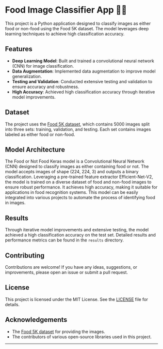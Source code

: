 # Food Image Classifier App 🍔🍎

This project is a Python application designed to classify images as either food or non-food using the Food 5K dataset. The model leverages deep learning techniques to achieve high classification accuracy.

## Features

- **Deep Learning Model**: Built and trained a convolutional neural network (CNN) for image classification.
- **Data Augmentation**: Implemented data augmentation to improve model generalization.
- **Testing and Validation**: Conducted extensive testing and validation to ensure accuracy and robustness.
- **High Accuracy**: Achieved high classification accuracy through iterative model improvements.

## Dataset

The project uses the [Food 5K dataset](https://www.kaggle.com/datasets/trolukovich/food5k-image-dataset), which contains 5000 images split into three sets: training, validation, and testing. Each set contains images labeled as either food or non-food.

## Model Architecture

The Food or Not Food Keras model is a Convolutional Neural Network (CNN) designed to classify images as either containing food or not. The model accepts images of shape (224, 224, 3) and outputs a binary classification. Leveraging a pre-trained feature extractor Efficient-Net-V2, the model is trained on a diverse dataset of food and non-food images to ensure robust performance. It achieves high accuracy, making it suitable for applications in food recognition systems. This model can be easily integrated into various projects to automate the process of identifying food in images.

## Results

Through iterative model improvements and extensive testing, the model achieved a high classification accuracy on the test set. Detailed results and performance metrics can be found in the `results` directory.

## Contributing

Contributions are welcome! If you have any ideas, suggestions, or improvements, please open an issue or submit a pull request.

## License

This project is licensed under the MIT License. See the [LICENSE](LICENSE) file for details.

## Acknowledgements

- The [Food 5K dataset](http://foodcam.mobi/dataset/) for providing the images.
- The contributors of various open-source libraries used in this project.

---
